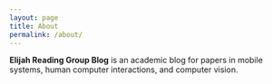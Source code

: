 ```yaml
---
layout: page
title: About
permalink: /about/
---
```


**Elijah Reading Group Blog** is an academic blog for papers in mobile systems, human computer interactions, and computer vision.
